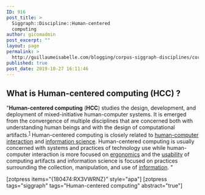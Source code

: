 ```yaml
---
ID: 916
post_title: >
  Siggraph::Discipline::Human-centered
  computing
author: gicomadmin
post_excerpt: ""
layout: page
permalink: >
  http://guillaumeisabelle.com/blogging/corpus-siggraph-disciplines/corpus-siggraph-discipline-hcc/
published: true
post_date: 2019-10-27 16:11:46
---
```

<!-- wp:block {"ref":938} /-->

<!-- wp:block-lab/stc-vision-block {"vision":"Present Discipline::Human-centered computing"} /-->

<!-- wp:heading -->

## What is Human-centered computing (HCC) ?

<!-- /wp:heading -->

<!-- wp:paragraph -->

"**Human-centered computing** (**HCC**) studies the design, development, and deployment of mixed-initiative human-computer systems. It is emerged from the convergence of multiple disciplines that are concerned both with understanding human beings and with the design of computational artifacts.<sup><a href="https://en.wikipedia.org/wiki/Human-centered_computing#cite_note-:2-1">[1]</a></sup> Human-centered computing is closely related to [human-computer interaction][1] and [information science][2]. Human-centered computing is usually concerned with systems and practices of technology use while human-computer interaction is more focused on [ergonomics][3] and the [usability][4] of computing artifacts and information science is focused on practices surrounding the collection, manipulation, and use of [information][5]. "

<!-- /wp:paragraph -->

<!-- wp:shortcode --> [zotpress items="{180474:RX3VWRNZ}" style="apa"] 

<!-- /wp:shortcode -->

<!-- wp:shortcode --> [zotpress tags="siggraph" tags="Human-centered computing" abstract="true"] 

<!-- /wp:shortcode -->

 [1]: https://en.wikipedia.org/wiki/Human-computer_interaction
 [2]: https://en.wikipedia.org/wiki/Information_science
 [3]: https://en.wikipedia.org/wiki/Ergonomics
 [4]: https://en.wikipedia.org/wiki/Usability
 [5]: https://en.wikipedia.org/wiki/Information